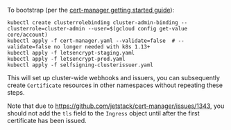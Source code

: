 To bootstrap (per the [cert-manager getting started
guide](https://cert-manager.readthedocs.io/en/release-0.6/getting-started/install.html#installing-with-regular-manifests)):

```
kubectl create clusterrolebinding cluster-admin-binding --clusterrole=cluster-admin --user=$(gcloud config get-value core/account)
kubectl apply -f cert-manager.yaml --validate=false  # --validate=false no longer needed with k8s 1.13+
kubectl apply -f letsencrypt-staging.yaml
kubectl apply -f letsencrypt-prod.yaml
kubectl apply -f selfsigning-clusterissuer.yaml
```

This will set up cluster-wide webhooks and issuers, you can subsequently create
`Certificate` resources in other namespaces without repeating these steps.

Note that due to https://github.com/jetstack/cert-manager/issues/1343, you
should not add the `tls` field to the `Ingress` object until after the first
certificate has been issued.
